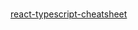 # 


[react-typescript-cheatsheet](https://react-typescript-cheatsheet.netlify.app/docs/basic/getting-started/basic_type_example)